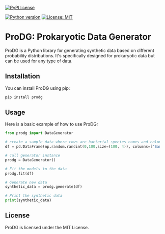 [![PyPI license](https://img.shields.io/pypi/l/gglasso.svg)](https://pypi.python.org/pypi/gglasso/)

[![Python version](https://img.shields.io/badge/python-3.6%20%7C%203.7%20%7C%203.8%20%7C%203.9-blue)](https://www.python.org/)
[![License: MIT](https://img.shields.io/badge/License-MIT-yellow.svg)](https://opensource.org/licenses/MIT)


# ProDG: Prokaryotic Data Generator

ProDG is a Python library for generating synthetic data based on different probability distributions. It's specifically designed for prokaryotic data but can be used for any type of data.

## Installation

You can install ProDG using pip:

```bash
pip install prodg
```

## Usage

Here is  a basic example of how to use ProDG:

```python
from prodg import DataGenerator

# create a sample data where rows are bacterial species names and columns are sample names
df = pd.DataFrame(np.random.randint(0,100,size=(100, 4)), columns=['Sample1', 'Sample2', 'Sample3', 'Sample4'])

# call generator instance
prodg = DataGenerator()

# Fit the models to the data
prodg.fit(df)

# Generate new data
synthetic_data = prodg.generate(df)

# Print the synthetic data
print(synthetic_data)
```

## License

ProDG is licensed under the MIT License.

